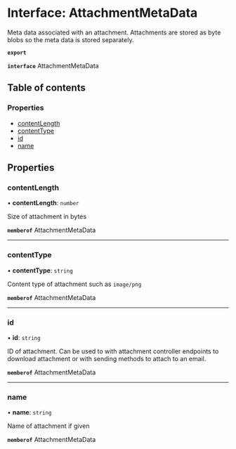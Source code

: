 # Interface: AttachmentMetaData

Meta data associated with an attachment. Attachments are stored as byte blobs so the meta data is stored separately.

**`export`**

**`interface`** AttachmentMetaData

## Table of contents

### Properties

- [contentLength](AttachmentMetaData.md#contentlength)
- [contentType](AttachmentMetaData.md#contenttype)
- [id](AttachmentMetaData.md#id)
- [name](AttachmentMetaData.md#name)

## Properties

### <a id="contentlength" name="contentlength"></a> contentLength

• **contentLength**: `number`

Size of attachment in bytes

**`memberof`** AttachmentMetaData

___

### <a id="contenttype" name="contenttype"></a> contentType

• **contentType**: `string`

Content type of attachment such as `image/png`

**`memberof`** AttachmentMetaData

___

### <a id="id" name="id"></a> id

• **id**: `string`

ID of attachment. Can be used to with attachment controller endpoints to download attachment or with sending methods to attach to an email.

**`memberof`** AttachmentMetaData

___

### <a id="name" name="name"></a> name

• **name**: `string`

Name of attachment if given

**`memberof`** AttachmentMetaData

